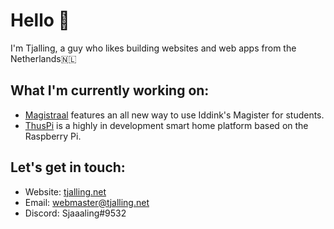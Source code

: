 # Hello 👋

I'm Tjalling, a guy who likes building websites and web apps from the Netherlands🇳🇱

## What I'm currently working on:

- [Magistraal](https://github.com/magistraal-app/) features an all new way to use Iddink's Magister for students.
- [ThusPi](https://github.com/thuspi/) is a highly in development smart home platform based on the Raspberry Pi.

## Let's get in touch:

- Website: [tjalling.net](https://tjalling.net/)
- Email: [webmaster@tjalling.net](mailto:webmaster@tjalling.net)
- Discord: Sjaaaling#9532

